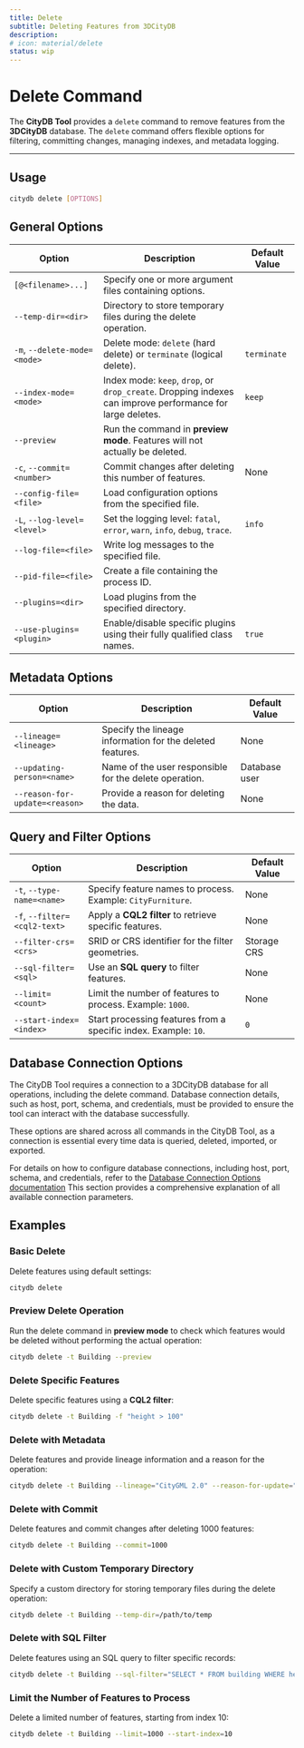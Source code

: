 ```yaml
---
title: Delete
subtitle: Deleting Features from 3DCityDB
description:
# icon: material/delete
status: wip
---
```


# Delete Command

The **CityDB Tool** provides a `delete` command to remove features from the **3DCityDB** database. 
The `delete` command offers flexible options for filtering, committing changes, managing indexes, and metadata logging.

---

## Usage

```bash
citydb delete [OPTIONS]
```

## General Options

| Option                               | Description                                                                 | Default Value |
|--------------------------------------|-----------------------------------------------------------------------------|---------------|
| `[@<filename>...]`                   | Specify one or more argument files containing options.                      |               |
| `--temp-dir=<dir>`                   | Directory to store temporary files during the delete operation.             |               |
| `-m`, `--delete-mode=<mode>`         | Delete mode: `delete` (hard delete) or `terminate` (logical delete).         | `terminate`   |
| `--index-mode=<mode>`                | Index mode: `keep`, `drop`, or `drop_create`. Dropping indexes can improve performance for large deletes. | `keep`        |
| `--preview`                          | Run the command in **preview mode**. Features will not actually be deleted. |               |
| `-c`, `--commit=<number>`            | Commit changes after deleting this number of features.                      | None          |
| `--config-file=<file>`               | Load configuration options from the specified file.                         |               |
| `-L`, `--log-level=<level>`          | Set the logging level: `fatal`, `error`, `warn`, `info`, `debug`, `trace`.   | `info`        |
| `--log-file=<file>`                  | Write log messages to the specified file.                                   |               |
| `--pid-file=<file>`                  | Create a file containing the process ID.                                    |               |
| `--plugins=<dir>`                    | Load plugins from the specified directory.                                  |               |
| `--use-plugins=<plugin>`             | Enable/disable specific plugins using their fully qualified class names.    | `true`        |

## Metadata Options

| Option                               | Description                                                                 | Default Value       |
|--------------------------------------|-----------------------------------------------------------------------------|---------------------|
| `--lineage=<lineage>`                | Specify the lineage information for the deleted features.                   | None                |
| `--updating-person=<name>`           | Name of the user responsible for the delete operation.                      | Database user       |
| `--reason-for-update=<reason>`       | Provide a reason for deleting the data.                                     | None                |


## Query and Filter Options

| Option                               | Description                                                                 | Default Value       |
|--------------------------------------|-----------------------------------------------------------------------------|---------------------|
| `-t`, `--type-name=<name>`           | Specify feature names to process. Example: `CityFurniture`.                 | None                |
| `-f`, `--filter=<cql2-text>`         | Apply a **CQL2 filter** to retrieve specific features.                      | None                |
| `--filter-crs=<crs>`                 | SRID or CRS identifier for the filter geometries.                           | Storage CRS         |
| `--sql-filter=<sql>`                 | Use an **SQL query** to filter features.                                    | None                |
| `--limit=<count>`                    | Limit the number of features to process. Example: `1000`.                   | None                |
| `--start-index=<index>`              | Start processing features from a specific index. Example: `10`.             | `0`                 |

## Database Connection Options

The CityDB Tool requires a connection to a 3DCityDB database for all operations, including the delete command. 
Database connection details, such as host, port, schema, and credentials, must be provided to ensure the 
tool can interact with the database successfully.

These options are shared across all commands in the CityDB Tool, as a connection is essential every time data 
is queried, deleted, imported, or exported.

For details on how to configure database connections, including host, port, schema, and credentials, 
refer to the [Database Connection Options documentation](db-connection.md) This section provides a comprehensive explanation of 
all available connection parameters.

## Examples

### Basic Delete

Delete features using default settings:

```bash
citydb delete
```

### Preview Delete Operation

Run the delete command in **preview mode** to check which features would be deleted without 
performing the actual operation:

```bash
citydb delete -t Building --preview
```

### Delete Specific Features

Delete specific features using a **CQL2 filter**:

```bash 
citydb delete -t Building -f "height > 100"
```

### Delete with Metadata

Delete features and provide lineage information and a reason for the operation:

```bash
citydb delete -t Building --lineage="CityGML 2.0" --reason-for-update="Data cleanup"
```

### Delete with Commit

Delete features and commit changes after deleting 1000 features:

```bash
citydb delete -t Building --commit=1000
```

### Delete with Custom Temporary Directory

Specify a custom directory for storing temporary files during the delete operation:

```bash
citydb delete -t Building --temp-dir=/path/to/temp
```

### Delete with SQL Filter

Delete features using an SQL query to filter specific records:

```bash
citydb delete -t Building --sql-filter="SELECT * FROM building WHERE height > 100"
```

### Limit the Number of Features to Process

Delete a limited number of features, starting from index 10:

```bash
citydb delete -t Building --limit=1000 --start-index=10
```
